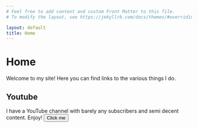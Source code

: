 ```yaml
---
# Feel free to add content and custom Front Matter to this file.
# To modify the layout, see https://jekyllrb.com/docs/themes/#overriding-theme-defaults

layout: default
title: Home
---
```


# Home
Welcome to my site! Here you can find links to the various things I do.

## Youtube
I have a YouTube channel with barely any subscribers and semi decent content. Enjoy!
<button name="button" onclick="http://www.google.com">Click me</button>
